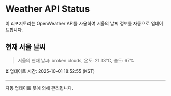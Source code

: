 
# Weather API Status

이 리포지토리는 OpenWeather API를 사용하여 서울의 날씨 정보를 자동으로 업데이트합니다.

## 현재 서울 날씨
> 서울의 현재 날씨: broken clouds, 온도: 21.33°C, 습도: 67%

⏳ 업데이트 시간: 2025-10-01 18:52:55 (KST)

---
자동 업데이트 봇에 의해 관리됩니다.
